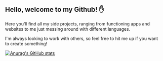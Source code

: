 ## Hello, welcome to my Github! :hand:

Here you'll find all my side projects, ranging from functioning apps and websites to me just messing around with different languages.

I'm always looking to work with others, so feel free to hit me up if you want to create something!

[![Anurag's GitHub stats](https://github-readme-stats.vercel.app/api?username=Jasper-Nelligan&count_private=true&show_icons=true&theme=vision-friendly-dark)](https://github.com/anuraghazra/github-readme-stats)

<!-- [![Top Langs](https://github-readme-stats.vercel.app/api/top-langs/?username=Jasper-Nelligan&layout=compact)](https://github.com/anuraghazra/github-readme-stats) -->
